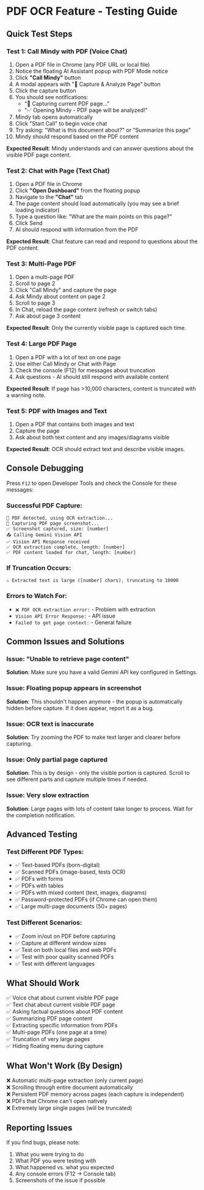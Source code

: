 # PDF OCR Feature - Testing Guide

## Quick Test Steps

### Test 1: Call Mindy with PDF (Voice Chat)
1. Open a PDF file in Chrome (any PDF URL or local file)
2. Notice the floating AI Assistant popup with PDF Mode notice
3. Click **"Call Mindy"** button
4. A modal appears with "📸 Capture & Analyze Page" button
5. Click the capture button
6. You should see notifications:
   - "📸 Capturing current PDF page..."
   - "✅ Opening Mindy - PDF page will be analyzed!"
7. Mindy tab opens automatically
8. Click "Start Call" to begin voice chat
9. Try asking: "What is this document about?" or "Summarize this page"
10. Mindy should respond based on the PDF content

**Expected Result**: Mindy understands and can answer questions about the visible PDF page content.

### Test 2: Chat with Page (Text Chat)
1. Open a PDF file in Chrome
2. Click **"Open Dashboard"** from the floating popup
3. Navigate to the **"Chat"** tab
4. The page content should load automatically (you may see a brief loading indicator)
5. Type a question like: "What are the main points on this page?"
6. Click Send
7. AI should respond with information from the PDF

**Expected Result**: Chat feature can read and respond to questions about the PDF content.

### Test 3: Multi-Page PDF
1. Open a multi-page PDF
2. Scroll to page 2
3. Click "Call Mindy" and capture the page
4. Ask Mindy about content on page 2
5. Scroll to page 3
6. In Chat, reload the page content (refresh or switch tabs)
7. Ask about page 3 content

**Expected Result**: Only the currently visible page is captured each time.

### Test 4: Large PDF Page
1. Open a PDF with a lot of text on one page
2. Use either Call Mindy or Chat with Page
3. Check the console (F12) for messages about truncation
4. Ask questions - AI should still respond with available content

**Expected Result**: If page has >10,000 characters, content is truncated with a warning note.

### Test 5: PDF with Images and Text
1. Open a PDF that contains both images and text
2. Capture the page
3. Ask about both text content and any images/diagrams visible

**Expected Result**: OCR should extract text and describe visible images.

## Console Debugging

Press `F12` to open Developer Tools and check the Console for these messages:

### Successful PDF Capture:
```
📄 PDF detected, using OCR extraction...
📸 Capturing PDF page screenshot...
✅ Screenshot captured, size: [number]
📤 Calling Gemini Vision API
✅ Vision API Response received
✅ OCR extraction complete, length: [number]
✅ PDF content loaded for chat, length: [number]
```

### If Truncation Occurs:
```
⚠️ Extracted text is large ([number] chars), truncating to 10000
```

### Errors to Watch For:
- `❌ PDF OCR extraction error:` - Problem with extraction
- `Vision API Error Response:` - API issue
- `Failed to get page context:` - General failure

## Common Issues and Solutions

### Issue: "Unable to retrieve page content"
**Solution**: Make sure you have a valid Gemini API key configured in Settings.

### Issue: Floating popup appears in screenshot
**Solution**: This shouldn't happen anymore - the popup is automatically hidden before capture. If it does appear, report it as a bug.

### Issue: OCR text is inaccurate
**Solution**: Try zooming the PDF to make text larger and clearer before capturing.

### Issue: Only partial page captured
**Solution**: This is by design - only the visible portion is captured. Scroll to see different parts and capture multiple times if needed.

### Issue: Very slow extraction
**Solution**: Large pages with lots of content take longer to process. Wait for the completion notification.

## Advanced Testing

### Test Different PDF Types:
- ✅ Text-based PDFs (born-digital)
- ✅ Scanned PDFs (image-based, tests OCR)
- ✅ PDFs with forms
- ✅ PDFs with tables
- ✅ PDFs with mixed content (text, images, diagrams)
- ✅ Password-protected PDFs (if Chrome can open them)
- ✅ Large multi-page documents (50+ pages)

### Test Different Scenarios:
- ✅ Zoom in/out on PDF before capturing
- ✅ Capture at different window sizes
- ✅ Test on both local files and web PDFs
- ✅ Test with poor quality scanned PDFs
- ✅ Test with different languages

## What Should Work

✅ Voice chat about current visible PDF page  
✅ Text chat about current visible PDF page  
✅ Asking factual questions about PDF content  
✅ Summarizing PDF page content  
✅ Extracting specific information from PDFs  
✅ Multi-page PDFs (one page at a time)  
✅ Truncation of very large pages  
✅ Hiding floating menu during capture  

## What Won't Work (By Design)

❌ Automatic multi-page extraction (only current page)  
❌ Scrolling through entire document automatically  
❌ Persistent PDF memory across pages (each capture is independent)  
❌ PDFs that Chrome can't open natively  
❌ Extremely large single pages (will be truncated)  

## Reporting Issues

If you find bugs, please note:
1. What you were trying to do
2. What PDF you were testing with
3. What happened vs. what you expected
4. Any console errors (F12 → Console tab)
5. Screenshots of the issue if possible

